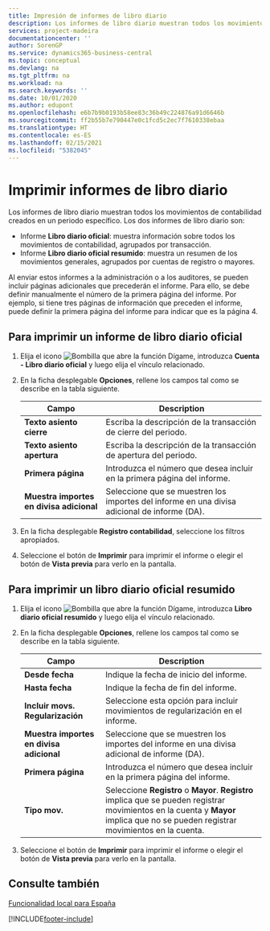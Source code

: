 ```yaml
---
title: Impresión de informes de libro diario
description: Los informes de libro diario muestran todos los movimientos de contabilidad creados en un periodo específico.
services: project-madeira
documentationcenter: ''
author: SorenGP
ms.service: dynamics365-business-central
ms.topic: conceptual
ms.devlang: na
ms.tgt_pltfrm: na
ms.workload: na
ms.search.keywords: ''
ms.date: 10/01/2020
ms.author: edupont
ms.openlocfilehash: e6b7b9b0193b58ee83c36b49c224876a91d6646b
ms.sourcegitcommit: ff2b55b7e790447e0c1fcd5c2ec7f7610338ebaa
ms.translationtype: HT
ms.contentlocale: es-ES
ms.lasthandoff: 02/15/2021
ms.locfileid: "5382045"
---
```

# <a name="print-account-book-reports"></a>Imprimir informes de libro diario
Los informes de libro diario muestran todos los movimientos de contabilidad creados en un periodo específico. Los dos informes de libro diario son:  

- Informe **Libro diario oficial**: muestra información sobre todos los movimientos de contabilidad, agrupados por transacción.  
- Informe **Libro diario oficial resumido**: muestra un resumen de los movimientos generales, agrupados por cuentas de registro o mayores.  

Al enviar estos informes a la administración o a los auditores, se pueden incluir páginas adicionales que precederán el informe. Para ello, se debe definir manualmente el número de la primera página del informe. Por ejemplo, si tiene tres páginas de información que preceden el informe, puede definir la primera página del informe para indicar que es la página 4.  

## <a name="to-print-an-official-account-book-report"></a>Para imprimir un informe de libro diario oficial  

1.  Elija el icono ![Bombilla que abre la función Dígame](../../media/ui-search/search_small.png "Dígame qué desea hacer"), introduzca **Cuenta - Libro diario oficial** y luego elija el vínculo relacionado.  
2.  En la ficha desplegable **Opciones**, rellene los campos tal como se describe en la tabla siguiente.  

    |Campo|Description|  
    |---------------------------------|---------------------------------------|  
    |**Texto asiento cierre**|Escriba la descripción de la transacción de cierre del periodo.|  
    |**Texto asiento apertura**|Escriba la descripción de la transacción de apertura del periodo.|  
    |**Primera página**|Introduzca el número que desea incluir en la primera página del informe.|  
    |**Muestra importes en divisa adicional**|Seleccione que se muestren los importes del informe en una divisa adicional de informe (DA).|  

3.  En la ficha desplegable **Registro contabilidad**, seleccione los filtros apropiados.  
4.  Seleccione el botón de **Imprimir** para imprimir el informe o elegir el botón de **Vista previa** para verlo en la pantalla.  

## <a name="to-print-an-official-account-summarized-book-report"></a>Para imprimir un libro diario oficial resumido  

1.  Elija el icono ![Bombilla que abre la función Dígame](../../media/ui-search/search_small.png "Dígame qué desea hacer"), introduzca **Libro diario oficial resumido** y luego elija el vínculo relacionado.  
2.  En la ficha desplegable **Opciones**, rellene los campos tal como se describe en la tabla siguiente.  

    |Campo|Description|  
    |---------------------------------|---------------------------------------|  
    |**Desde fecha**|Indique la fecha de inicio del informe.|  
    |**Hasta fecha**|Indique la fecha de fin del informe.|  
    |**Incluir movs. Regularización**|Seleccione esta opción para incluir movimientos de regularización en el informe.|  
    |**Muestra importes en divisa adicional**|Seleccione que se muestren los importes del informe en una divisa adicional de informe (DA).|  
    |**Primera página**|Introduzca el número que desea incluir en la primera página del informe.|  
    |**Tipo mov.**|Seleccione **Registro** o **Mayor**. **Registro** implica que se pueden registrar movimientos en la cuenta y **Mayor** implica que no se pueden registrar movimientos en la cuenta.|  

3.  Seleccione el botón de **Imprimir** para imprimir el informe o elegir el botón de **Vista previa** para verlo en la pantalla.  

## <a name="see-also"></a>Consulte también  
 [Funcionalidad local para España](spain-local-functionality.md)


[!INCLUDE[footer-include](../../includes/footer-banner.md)]